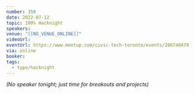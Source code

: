 ```yaml
---
number: 350
date: 2022-07-12
topic: 100% Hacknight
speakers:
venue: "[[NO_VENUE_ONLINE]]"
videoUrl:
eventUrl: https://www.meetup.com/civic-tech-toronto/events/286740478
via: online
booker:
tags:
  - type/hacknight
---
```


*(No speaker tonight; just time for breakouts and projects)*
